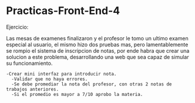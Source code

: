 # Practicas-Front-End-4

Ejercicio:

  Las mesas de examenes finalizaron y el profesor le tomo un ultimo examen especial al usuario, el mismo hizo dos pruebas mas,
  pero lamentablemente se rompio el sistema de inscripcion de notas, por ende habra que crear una solucion a este problema, desarrollando
  una web que sea capaz de simular su funcionamiento.
  
    -Crear mini interfaz para introducir nota.
	  -Validar que no haya errores.
	  -Se debe promediar la nota del profesor, con otras 2 notas de trabajos anteriores.
	  -Si el promedio es mayor a 7/10 aprobo la materia.
